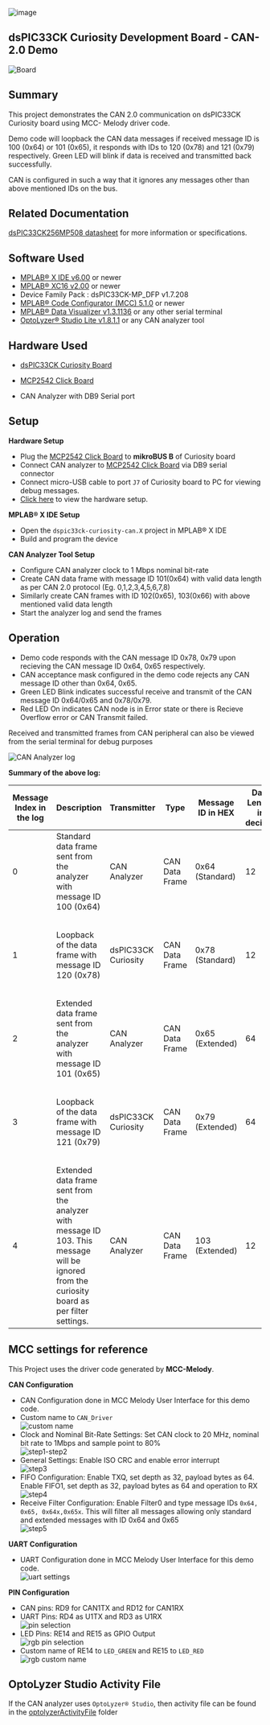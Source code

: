 ![image](images/microchip.jpg)

## dsPIC33CK Curiosity Development Board - CAN-2.0 Demo

![Board](images/board.jpg)

## Summary

This project demonstrates the CAN 2.0 communication on dsPIC33CK Curiosity board using MCC- Melody driver code.

Demo code will loopback the CAN data messages if received message ID is 100 (0x64) or 101 (0x65), it responds with IDs to 120 (0x78) and 121 (0x79) respectively. Green LED will blink if data is received and transmitted back successfully.

CAN is configured in such a way that it ignores any messages other than above mentioned IDs on the bus.

## Related Documentation

[dsPIC33CK256MP508 datasheet](https://www.microchip.com/dsPIC33CK256MP508) for more information or specifications.

## Software Used

- [MPLAB® X IDE v6.00](https://www.microchip.com/mplabx) or newer
- [MPLAB® XC16 v2.00](https://www.microchip.com/xc16) or newer
- Device Family Pack : dsPIC33CK-MP_DFP v1.7.208
- [MPLAB® Code Configurator (MCC) 5.1.0](https://www.microchip.com/mcc) or newer
- [MPLAB® Data Visualizer v1.3.1136](https://www.microchip.com/en-us/tools-resources/debug/mplab-data-visualizer) or any other serial terminal
- [OptoLyzer® Studio Lite v1.8.1.1](https://www.microchip.com/en-us/tools-resources/develop/k2l-automotive-tools/optolyzer-studio) or any CAN analyzer tool

## Hardware Used

- [dsPIC33CK Curiosity Board](https://www.microchip.com/dm330030)

- [MCP2542 Click Board](https://www.mikroe.com/mcp2542-click)

- CAN Analyzer with DB9 Serial port

## Setup

**Hardware Setup**

- Plug the [MCP2542 Click Board](https://www.mikroe.com/mcp2542-click) to **mikroBUS B** of Curiosity board
- Connect CAN analyzer to [MCP2542 Click Board](https://www.mikroe.com/mcp2542-click) via DB9 serial connector
- Connect micro-USB cable to port `J7` of Curiosity board to PC for viewing debug messages.
- [Click here](images/hardware_setup.jpg) to view the hardware setup.

**MPLAB® X IDE Setup**

- Open the `dspic33ck-curiosity-can.X` project in MPLAB® X IDE
- Build and program the device

**CAN Analyzer Tool Setup**

- Configure CAN analyzer clock to 1 Mbps nominal bit-rate
- Create CAN data frame with message ID 101(0x64) with valid data length as per CAN 2.0 protocol (Eg. 0,1,2,3,4,5,6,7,8)
- Similarly create CAN frames with ID 102(0x65), 103(0x66) with above mentioned valid data length
- Start the analyzer log and send the frames

## Operation

- Demo code responds with the CAN message ID 0x78, 0x79 upon recieving the CAN message ID 0x64, 0x65 respectively.
- CAN acceptance mask configured in the demo code rejects any CAN message ID other than 0x64, 0x65.
- Green LED Blink indicates successful receive and transmit of the CAN message ID 0x64/0x65 and 0x78/0x79.
- Red LED On indicates CAN node is in Error state or there is Recieve Overflow error or CAN Transmit failed.

Received and transmitted frames from CAN peripheral can also be viewed from the serial terminal for debug purposes

![CAN Analyzer log](images/analyzer_log.jpg)

**Summary of the above log:**

| Message Index in the log | Description                                                                                                                                   | Transmitter         | Type           | Message ID in HEX | Data Length in decimal | Data in HEX             |
| ------------------------ | --------------------------------------------------------------------------------------------------------------------------------------------- | ------------------- | -------------- | ----------------- | ---------------------- | ----------------------- |
| 0                        | Standard data frame sent from the analyzer with message ID 100 (0x64)                                                                         | CAN Analyzer        | CAN Data Frame | 0x64 (Standard)   | 12                     | 41 42 43 44 45 46 47 48 |
| 1                        | Loopback of the data frame with message ID 120 (0x78)                                                                                         | dsPIC33CK Curiosity | CAN Data Frame | 0x78 (Standard)   | 12                     | 41 42 43 44 45 46 47 48 |
| 2                        | Extended data frame sent from the analyzer with message ID 101 (0x65)                                                                         | CAN Analyzer        | CAN Data Frame | 0x65 (Extended)   | 64                     | 43 41 4E 2D 44 45 4D 4F |
| 3                        | Loopback of the data frame with message ID 121 (0x79)                                                                                         | dsPIC33CK Curiosity | CAN Data Frame | 0x79 (Extended)   | 64                     | 43 41 4E 2D 44 45 4D 4F |
| 4                        | Extended data frame sent from the analyzer with message ID 103. This message will be ignored from the curiosity board as per filter settings. | CAN Analyzer        | CAN Data Frame | 103 (Extended)    | 12                     | 41 42 43 44 45 46 47 48 |

## MCC settings for reference

This Project uses the driver code generated by **MCC-Melody**.

**CAN Configuration**

- CAN Configuration done in MCC Melody User Interface for this demo code. <br>
- Custom name to `CAN_Driver` <br>
  ![custom name](images/can_custom_name.jpg)
- Clock and Nominal Bit-Rate Settings: Set CAN clock to 20 MHz, nominal bit rate to 1Mbps and sample point to 80%<br>
  ![step1-step2](images/step1_step2.jpg)
- General Settings: Enable ISO CRC and enable error interrupt <br>
  ![step3](images/step3.jpg)
- FIFO Configuration: Enable TXQ, set depth as 32, payload bytes as 64. Enable FIFO1, set depth as 32, payload bytes as 64 and operation to RX<br>
  ![step4](images/step4.jpg)
- Receive Filter Configuration: Enable Filter0 and type message IDs `0x64, 0x65, 0x64x,0x65x`. This will filter all messages allowing only standard and extended messages with ID 0x64 and 0x65<br>
  ![step5](images/filter.jpg)

**UART Configuration**

- UART Configuration done in MCC Melody User Interface for this demo code. <br>
  ![uart settings](images/uart.jpg)

**PIN Configuration**

- CAN pins: RD9 for CAN1TX and RD12 for CAN1RX
- UART Pins: RD4 as U1TX and RD3 as U1RX<br>
  ![pin selection](images/pin_selection.jpg)
- LED Pins: RE14 and RE15 as GPIO Output<br>
  ![rgb pin selection](images/rgb_pins.jpg)
- Custom name of RE14 to `LED_GREEN` and RE15 to `LED_RED`<br>
  ![rgb custom name](images/rgb_custom_name.jpg)

## OptoLyzer Studio Activity File

If the CAN analyzer uses `OptoLyzer® Studio`, then activity file can be found in the [optolyzerActivityFile](optolyzerActivityFile/) folder
